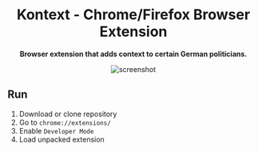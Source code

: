 <div style="text-align: center;">
<h1 style="text-align: center;">Kontext - Chrome/Firefox Browser Extension</h1>

<strong>Browser extension that adds context to certain German politicians.</strong>

![screenshot](https://lh3.googleusercontent.com/cTrLFqi1KddGD9Ws2cxHc2hZGPJJJGxf2U-fVlTxqiWkrD4TBtNOeVnpUwZDmSIdFIvzmuDFCro=w640-h400-e365)
</div>

## Run

1. Download or clone repository
2. Go to `chrome://extensions/`
3. Enable `Developer Mode`
4. Load unpacked extension
